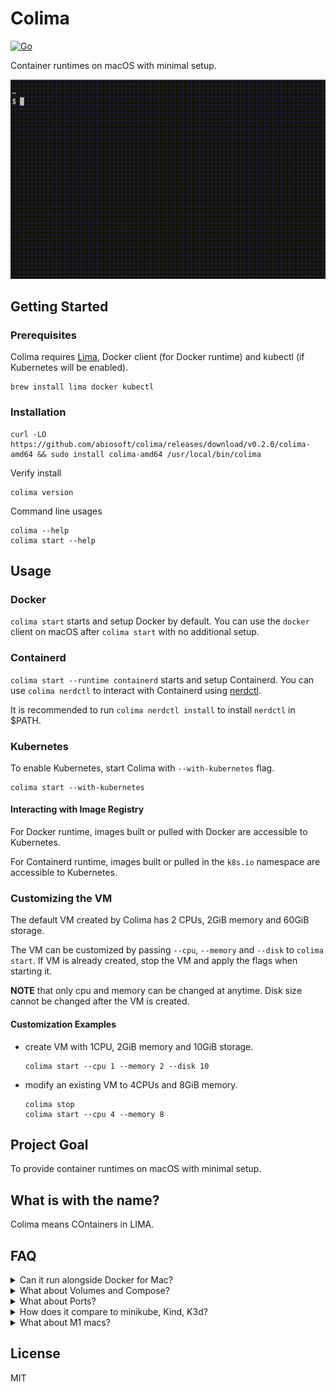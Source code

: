 # Colima

[![Go](https://github.com/abiosoft/colima/actions/workflows/go.yml/badge.svg)](https://github.com/abiosoft/colima/actions/workflows/go.yml)

Container runtimes on macOS with minimal setup.

![Demonstration](colima.gif)

## Getting Started

### Prerequisites

Colima requires [Lima](https://github.com/lima-vm/lima), Docker client (for Docker runtime) and kubectl (if Kubernetes will be enabled).

```
brew install lima docker kubectl
```

### Installation

```
curl -LO https://github.com/abiosoft/colima/releases/download/v0.2.0/colima-amd64 && sudo install colima-amd64 /usr/local/bin/colima
```

Verify install

```
colima version
```

Command line usages

```
colima --help
colima start --help
```

## Usage

### Docker

`colima start` starts and setup Docker by default.
You can use the `docker` client on macOS after `colima start` with no additional setup.

### Containerd

`colima start --runtime containerd` starts and setup Containerd. You can use `colima nerdctl` to interact with Containerd using [nerdctl](https://github.com/containerd/nerdctl). 

It is recommended to run `colima nerdctl install` to install `nerdctl` in $PATH.

### Kubernetes

To enable Kubernetes, start Colima with `--with-kubernetes` flag.

```
colima start --with-kubernetes
```

#### Interacting with Image Registry

For Docker runtime, images built or pulled with Docker are accessible to Kubernetes.

For Containerd runtime, images built or pulled in the `k8s.io` namespace are accessible to Kubernetes.


### Customizing the VM

The default VM created by Colima has 2 CPUs, 2GiB memory and 60GiB storage.

The VM can be customized by passing `--cpu`, `--memory` and `--disk` to `colima start`.
If VM is already created, stop the VM and apply the flags when starting it.

**NOTE** that only cpu and memory can be changed at anytime. Disk size cannot be changed after the VM is created.

#### Customization Examples

- create VM with 1CPU, 2GiB memory and 10GiB storage.

  ```
  colima start --cpu 1 --memory 2 --disk 10
  ```

- modify an existing VM to 4CPUs and 8GiB memory.

  ```
  colima stop
  colima start --cpu 4 --memory 8
  ```

## Project Goal

To provide container runtimes on macOS with minimal setup.

## What is with the name?

Colima means COntainers in LIMA.

## FAQ

<details>
<summary>Can it run alongside Docker for Mac?</summary>
<p>

No, except when started with Containerd runtime. Colima assumes to be the default Docker context and will conflict with Docker for Mac. You should run either, not both.

</p>
</details>

<details>
<summary>What about Volumes and Compose?</summary>
<p>

By default, Colima mounts the host's $HOME directory as readonly in the VM. Volume mounts and Compose should work as expected but only readonly.

Colima uses Lima for the VM and Lima's support for writable volumes is still experimental.
It is not advised to mount $HOME as writable but to only mount the necessary directories as writable.

The following mounts $HOME/projects and $HOME/work directories as writable.

```
colima start --mount $HOME/projects:w --mount $HOME/work:w
```

</p>
</details>

<details>
<summary>What about Ports?</summary>
<p>

Port forwarding are automatic and accessible on the macOS host.

</p>
</details>

<details>
<summary>How does it compare to minikube, Kind, K3d?</summary>
<p>

### For Kubernetes

Yes, you can create a Kubernetes cluster with minikube (with Docker driver), Kind or K3d instead of enabling Kubernetes in Colima. Those are better options if you need multiple clusters, or do not need Docker and Kubernetes to share the same images and runtime.

### For Docker

Minikube with Docker runtime can expose the cluster's Docker with `minikube docker-env`. But there are some caveats.

- Kubernetes is not optional, even if you only need Docker.

- All of minikube's free drivers for macOS fall-short in one of performance, port forwarding or volumes.
  While port-forwarding and volumes are non-issue for Kubernetes, they can be a deal breaker for Docker-only use.

</p>
</details>


<details>
<summary>What about M1 macs?</summary>
<p>

Colima is written to support M1 macs but not tested, as the author do not currently possess an M1 device.

</p>
</details>

## License

MIT
